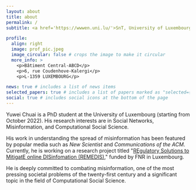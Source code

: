 ```yaml
---
layout: about
title: about
permalink: /
subtitle: <a href='https://wwwen.uni.lu/'>SnT, University of Luxembourg</a>. Luxembourg.

profile:
  align: right
  image: prof_pic.jpeg
  image_circular: false # crops the image to make it circular
  more_info: >
    <p>Bâtiment Central-ABCD</p>
    <p>6, rue Coudenhove-Kalergi</p>
    <p>L-1359 LUXEMBOURG</p>

news: true # includes a list of news items
selected_papers: true # includes a list of papers marked as "selected={true}"
social: true # includes social icons at the bottom of the page
---
```


Yuwei Chuai is a PhD student at the University of Luxembourg (starting from October 2022). His research interests are in Social Networks, Misinformation, and Computational Social Science. 

His work in understanding the spread of misinformation has been featured by popular media such as *New Scientist* and *Communications of the ACM*. Currently, he is working on a research project titled "<a href='https://projectremedis.wordpress.com/'>REgulatory Solutions to MitigatE online DISinfomation (REMEDIS)</a>," funded by FNR in Luxembourg. 

He is deeply committed to combating misinformation, one of the most pressing societal problems of the twenty-first century and a significant topic in the field of Computational Social Science.
